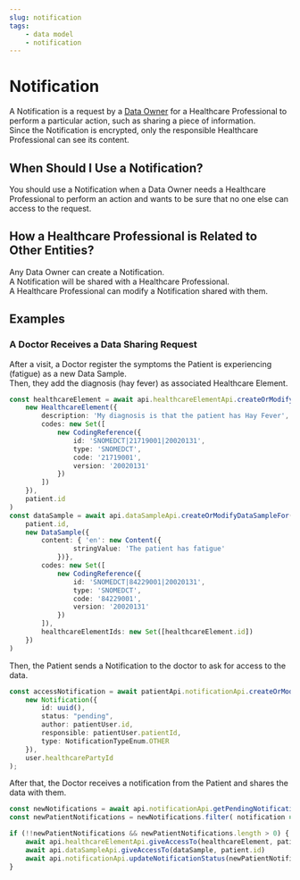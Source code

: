 ```yaml
---
slug: notification
tags:
    - data model   
    - notification
---
```

# Notification

A Notification is a request by a [Data Owner](/sdks/glossary#data-owner) for a Healthcare Professional to perform a 
particular action, such as sharing a piece of information.  
Since the Notification is encrypted, only the responsible Healthcare Professional can see its content.

## When Should I Use a Notification?

You should use a Notification when a Data Owner needs a Healthcare Professional to perform an action and wants to 
be sure that no one else can access to the request.

## How a Healthcare Professional is Related to Other Entities?

Any Data Owner can create a Notification.  
A Notification will be shared with a Healthcare Professional.  
A Healthcare Professional can modify a Notification shared with them.

## Examples

### A Doctor Receives a Data Sharing Request

After a visit, a Doctor register the symptoms the Patient is experiencing (fatigue) as a new Data Sample.  
Then, they add the diagnosis (hay fever) as associated Healthcare Element.

<!-- file://code-samples/explanation/doctor-shares-data-with-patient/index.mts snippet:doctor shares medical data-->
```typescript
const healthcareElement = await api.healthcareElementApi.createOrModifyHealthcareElement(
    new HealthcareElement({
        description: 'My diagnosis is that the patient has Hay Fever',
        codes: new Set([
            new CodingReference({
                id: 'SNOMEDCT|21719001|20020131',
                type: 'SNOMEDCT',
                code: '21719001',
                version: '20020131'
            })
        ])
    }),
    patient.id
)
const dataSample = await api.dataSampleApi.createOrModifyDataSampleFor(
    patient.id,
    new DataSample({
        content: { 'en': new Content({
                stringValue: 'The patient has fatigue'
            })},
        codes: new Set([
            new CodingReference({
                id: 'SNOMEDCT|84229001|20020131',
                type: 'SNOMEDCT',
                code: '84229001',
                version: '20020131'
            })
        ]),
        healthcareElementIds: new Set([healthcareElement.id])
    })
)
```

Then, the Patient sends a Notification to the doctor to ask for access to the data.

<!-- file://code-samples/explanation/doctor-shares-data-with-patient/index.mts snippet:patient sends notification-->
```typescript
const accessNotification = await patientApi.notificationApi.createOrModifyNotification(
    new Notification({
        id: uuid(),
        status: "pending",
        author: patientUser.id,
        responsible: patientUser.patientId,
        type: NotificationTypeEnum.OTHER
    }),
    user.healthcarePartyId
);
```

After that, the Doctor receives a notification from the Patient and shares the data with them.

<!-- file://code-samples/explanation/doctor-shares-data-with-patient/index.mts snippet:doctor receives notification-->
```typescript
const newNotifications = await api.notificationApi.getPendingNotifications();
const newPatientNotifications = newNotifications.filter( notification => notification.type === NotificationTypeEnum.OTHER && notification.responsible === patientUser.patientId);

if (!!newPatientNotifications && newPatientNotifications.length > 0) {
    await api.healthcareElementApi.giveAccessTo(healthcareElement, patient.id)
    await api.dataSampleApi.giveAccessTo(dataSample, patient.id)
    await api.notificationApi.updateNotificationStatus(newPatientNotifications[0], "completed")
}
```
